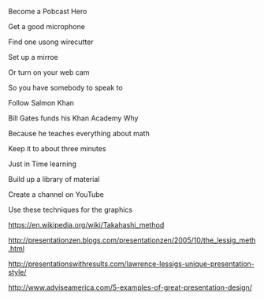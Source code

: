 
Become a Pobcast Hero


Get a good microphone

Find one usong wirecutter

Set up a mirroe 

Or turn on your web cam

So you have somebody to speak to

Follow Salmon Khan 

Bill Gates funds his Khan Academy
Why

Because he teaches everything about math

Keep it to about three minutes

Just in Time learning


Build up a library of material


Create a channel on YouTube



Use these techniques for the graphics

https://en.wikipedia.org/wiki/Takahashi_method

http://presentationzen.blogs.com/presentationzen/2005/10/the_lessig_meth.html

http://presentationswithresults.com/lawrence-lessigs-unique-presentation-style/

http://www.adviseamerica.com/5-examples-of-great-presentation-design/


